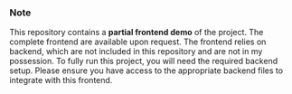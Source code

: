 ### Note

This repository contains a **partial frontend demo** of the project.
The complete frontend are available upon request.
The frontend relies on backend, which are not included in this repository and are not in my possession.
To fully run this project, you will need the required backend setup.
Please ensure you have access to the appropriate backend files to integrate with this frontend.

